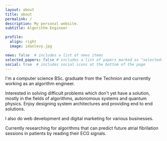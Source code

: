 ```yaml
---
layout: about
title: about
permalink: /
description: My personal website.
subtitle: Algorithm Engineer

profile:
  align: right
  image: idanlevy.jpg

news: false  # includes a list of news items
selected_papers: false # includes a list of papers marked as "selected={true}"
social: true  # includes social icons at the bottom of the page
---
```


I'm a computer science BSc. graduate from the Technion and currently working as an algorithm engineer.

Interested in solving difficult problems which don't yet have a solution, mostly in the fields of algorithms, autonomous systems and quantum physics.
Enjoy designing system architectures and providing end to end solutions.

I also do web development and digital marketing for various businesses.

Currently researching for algorithms that can predict future atrial fibrilation sessions in patients by reading their ECG signals.

